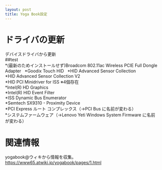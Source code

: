 ```yaml
---
layout: post
title: Yoga Book設定
---
```

# ドライバの更新  
デバイスドライバから更新  
##test  
*(最新のためインストールせず)Broadcom 802.11ac Wireless PCIE Full Dongle Adapter   
*Goodix Touch HID  
*HID Advanced Sensor Collection  
*HID Advanced Sensor Collection V2  
*HID PCI Minidriver for ISS  ※4個存在  
*Intel(R) HD Graphics  
*Intel(R) HID Event Filter  
*ISS Dynamic Bus Enumerator  
*Semtech SX9310 - Proximity Device  
*PCI Express ルート コンプレックス（→PCI Bus に名前が変わる）  
*システムファームウェア（→Lenovo Yeti Windows System Firmware に名前が変わる）  


# 関連情報
yogabook@ウィキから情報を収集。
https://www65.atwiki.jp/yogabook/pages/1.html

